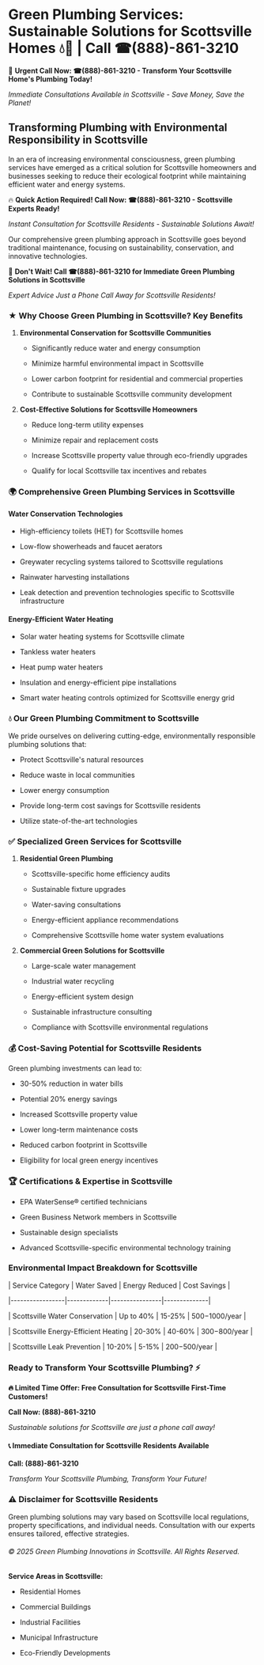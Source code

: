 # Green Plumbing Services: Sustainable Solutions for Scottsville Homes 💧🌿 | Call ☎(888)-861-3210

🚨 **Urgent Call Now: ☎(888)-861-3210 - Transform Your Scottsville Home's Plumbing Today!**
*Immediate Consultations Available in Scottsville - Save Money, Save the Planet!*

## Transforming Plumbing with Environmental Responsibility in Scottsville

In an era of increasing environmental consciousness, green plumbing services have emerged as a critical solution for Scottsville homeowners and businesses seeking to reduce their ecological footprint while maintaining efficient water and energy systems. 

🔥 **Quick Action Required! Call Now: ☎(888)-861-3210 - Scottsville Experts Ready!**
*Instant Consultation for Scottsville Residents - Sustainable Solutions Await!*

Our comprehensive green plumbing approach in Scottsville goes beyond traditional maintenance, focusing on sustainability, conservation, and innovative technologies.

🚨 **Don't Wait! Call ☎(888)-861-3210 for Immediate Green Plumbing Solutions in Scottsville**
*Expert Advice Just a Phone Call Away for Scottsville Residents!*

### ★ Why Choose Green Plumbing in Scottsville? Key Benefits

1. **Environmental Conservation for Scottsville Communities** 
   - Significantly reduce water and energy consumption
   - Minimize harmful environmental impact in Scottsville
   - Lower carbon footprint for residential and commercial properties
   - Contribute to sustainable Scottsville community development

2. **Cost-Effective Solutions for Scottsville Homeowners** 
   - Reduce long-term utility expenses
   - Minimize repair and replacement costs
   - Increase Scottsville property value through eco-friendly upgrades
   - Qualify for local Scottsville tax incentives and rebates

### 🌍 Comprehensive Green Plumbing Services in Scottsville

#### Water Conservation Technologies
- High-efficiency toilets (HET) for Scottsville homes
- Low-flow showerheads and faucet aerators
- Greywater recycling systems tailored to Scottsville regulations
- Rainwater harvesting installations
- Leak detection and prevention technologies specific to Scottsville infrastructure

#### Energy-Efficient Water Heating
- Solar water heating systems for Scottsville climate
- Tankless water heaters
- Heat pump water heaters
- Insulation and energy-efficient pipe installations
- Smart water heating controls optimized for Scottsville energy grid

### 💧 Our Green Plumbing Commitment to Scottsville

We pride ourselves on delivering cutting-edge, environmentally responsible plumbing solutions that:
- Protect Scottsville's natural resources
- Reduce waste in local communities
- Lower energy consumption
- Provide long-term cost savings for Scottsville residents
- Utilize state-of-the-art technologies

### ✅ Specialized Green Services for Scottsville

1. **Residential Green Plumbing**
   - Scottsville-specific home efficiency audits
   - Sustainable fixture upgrades
   - Water-saving consultations
   - Energy-efficient appliance recommendations
   - Comprehensive Scottsville home water system evaluations

2. **Commercial Green Solutions for Scottsville**
   - Large-scale water management
   - Industrial water recycling
   - Energy-efficient system design
   - Sustainable infrastructure consulting
   - Compliance with Scottsville environmental regulations

### 💰 Cost-Saving Potential for Scottsville Residents

Green plumbing investments can lead to:
- 30-50% reduction in water bills
- Potential 20% energy savings
- Increased Scottsville property value
- Lower long-term maintenance costs
- Reduced carbon footprint in Scottsville
- Eligibility for local green energy incentives

### 🏆 Certifications & Expertise in Scottsville

- EPA WaterSense® certified technicians
- Green Business Network members in Scottsville
- Sustainable design specialists
- Advanced Scottsville-specific environmental technology training

### Environmental Impact Breakdown for Scottsville

| Service Category | Water Saved | Energy Reduced | Cost Savings |
|-----------------|-------------|----------------|--------------|
| Scottsville Water Conservation | Up to 40% | 15-25% | $500-$1000/year |
| Scottsville Energy-Efficient Heating | 20-30% | 40-60% | $300-$800/year |
| Scottsville Leak Prevention | 10-20% | 5-15% | $200-$500/year |

### Ready to Transform Your Scottsville Plumbing? ⚡

**🔥 Limited Time Offer: Free Consultation for Scottsville First-Time Customers!**

**Call Now: (888)-861-3210**
*Sustainable solutions for Scottsville are just a phone call away!*

#### 📞 Immediate Consultation for Scottsville Residents Available

**Call: (888)-861-3210**
*Transform Your Scottsville Plumbing, Transform Your Future!*

### ⚠️ Disclaimer for Scottsville Residents

Green plumbing solutions may vary based on Scottsville local regulations, property specifications, and individual needs. Consultation with our experts ensures tailored, effective strategies.

###### © 2025 Green Plumbing Innovations in Scottsville. All Rights Reserved.

**Service Areas in Scottsville:** 
- Residential Homes
- Commercial Buildings
- Industrial Facilities
- Municipal Infrastructure
- Eco-Friendly Developments